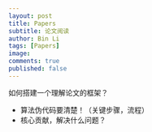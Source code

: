 ```yaml
---
layout: post
title: Papers
subtitle: 论文阅读
author: Bin Li
tags: [Papers]
image: 
comments: true
published: false
---
```


如何搭建一个理解论文的框架？
* 算法伪代码要清楚！（关键步骤，流程）
* 核心贡献，解决什么问题？